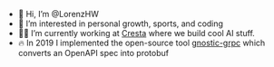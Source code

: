 - 👋 Hi, I’m @LorenzHW
- 👀 I’m interested in personal growth, sports, and coding
- 👨‍💻 I’m currently working at [Cresta](https://cresta.com/) where we build cool AI stuff.
- 🔥 In 2019 I implemented the open-source tool [gnostic-grpc](https://github.com/google/gnostic-grpc) which converts an OpenAPI spec into protobuf
